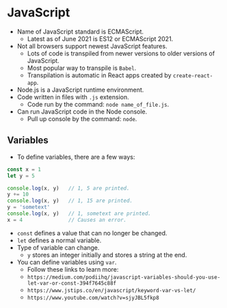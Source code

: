 # JavaScript
- Name of JavaScript standard is ECMAScript.
    - Latest as of June 2021 is ES12 or ECMAScript 2021.
- Not all browsers support newest JavaScript features.
    - Lots of code is transpiled from newer versions to older versions of JavaScript.
    - Most popular way to transpile is `Babel`.
    - Transpilation is automatic in React apps created by `create-react-app`.
- Node.js is a JavaScript runtime environment.
- Code written in files with `.js` extension.
    - Code run by the command: `node name_of_file.js`.
- Can run JavaScript code in the Node console.
    - Pull up console by the command: `node`.

## Variables
- To define variables, there are a few ways:
```javascript
const x = 1
let y = 5

console.log(x, y)   // 1, 5 are printed.
y += 10
console.log(x, y)   // 1, 15 are printed.
y = 'sometext'
console.log(x, y)   // 1, sometext are printed.
x = 4               // Causes an error.
```
- `const` defines a value that can no longer be changed.
- `let` defines a normal variable.
- Type of variable can change.
    - `y` stores an integer initially and stores a string at the end.
- You can define variables using `var`.
    - Follow these links to learn more:
    - `https://medium.com/podiihq/javascript-variables-should-you-use-let-var-or-const-394f7645c88f`
    - `https://www.jstips.co/en/javascript/keyword-var-vs-let/`
    - `https://www.youtube.com/watch?v=sjyJBL5fkp8`